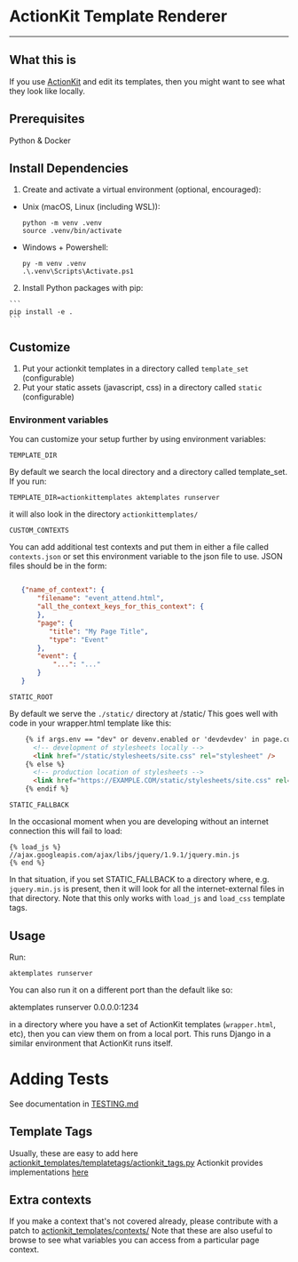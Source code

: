 # ActionKit Template Renderer
---

## What this is

If you use [ActionKit](http://actionkit.com/) and edit its templates, then you might want to see what they look like
locally.

## Prerequisites

Python & Docker

## Install Dependencies

1. Create and activate a virtual environment (optional, encouraged):

  - Unix (macOS, Linux (including WSL)):

    ```shell
    python -m venv .venv
    source .venv/bin/activate
    ```

  - Windows + Powershell:

    ```pwsh
    py -m venv .venv
    .\.venv\Scripts\Activate.ps1
    ```

  2. Install Python packages with pip:

    ```
    pip install -e .
    ```

## Customize

1. Put your actionkit templates in a directory called `template_set` (configurable)
2. Put your static assets (javascript, css) in a directory called `static` (configurable)

### Environment variables

You can customize your setup further by using environment variables:

`TEMPLATE_DIR`

By default we search the local directory and a directory called template_set.  If you run:

```
TEMPLATE_DIR=actionkittemplates aktemplates runserver
```

it will also look in the directory `actionkittemplates/`

`CUSTOM_CONTEXTS`

You can add additional test contexts and put them in either a file called `contexts.json` or set this environment variable to the json file to use.  JSON files should be in the form:

```json

   {"name_of_context": {
       "filename": "event_attend.html",
       "all_the_context_keys_for_this_context": {
       },
       "page": {
          "title": "My Page Title",
          "type": "Event"
       },
       "event": {
           "...": "..."
       }
   }

```

`STATIC_ROOT`

By default we serve the `./static/` directory at /static/  This goes well with code in your wrapper.html template like this:

```html
    {% if args.env == "dev" or devenv.enabled or 'devdevdev' in page.custom_fields.layout_options %}
      <!-- development of stylesheets locally -->
      <link href="/static/stylesheets/site.css" rel="stylesheet" />
    {% else %}
      <!-- production location of stylesheets -->
      <link href="https://EXAMPLE.COM/static/stylesheets/site.css" rel="stylesheet" />
    {% endif %}
```

`STATIC_FALLBACK`

In the occasional moment when you are developing without an internet connection this will fail to load:

```
{% load_js %}
//ajax.googleapis.com/ajax/libs/jquery/1.9.1/jquery.min.js
{% end %}
```

In that situation, if you set STATIC_FALLBACK to a directory where, e.g. `jquery.min.js` is present, then it will look for all the internet-external files in that directory. Note that this only works with `load_js` and `load_css` template tags.

## Usage

Run:

  ```
  aktemplates runserver
  ```


You can also run it on a different port than the default like so:

   aktemplates runserver 0.0.0.0:1234

in a directory where you have a set of ActionKit templates (`wrapper.html`, etc), then you can
view them on from a local port.  This runs Django in a similar environment that ActionKit
runs itself.



Adding Tests
============

See documentation in [TESTING.md](./TESTING.md)

Template Tags
-------------

Usually, these are easy to add here [actionkit_templates/templatetags/actionkit_tags.py](https://github.com/dsa-ntc/actionkit-templates/blob/master/actionkit_templates/templatetags/actionkit_tags.py) Actionkit provides implementations [here](https://roboticdogs.actionkit.com/docs/manual/guide/customtags.html)

Extra contexts
--------------

If you make a context that's not covered already, please contribute with a patch to
[actionkit_templates/contexts/](https://github.com/MoveOnOrg/actionkit-templates/tree/master/actionkit_templates/contexts) Note that these are also useful to browse to see
what variables you can access from a particular page context.
